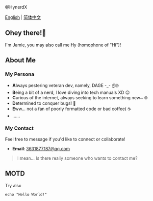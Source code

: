 @HynerdX

[English](README.md) | [简体中文](自述文件.md)

## Ohey there!👋
I'm Jamie, you may also call me Hy (homophone of "Hi")! 

## About Me
### My Persona
  - **A**lways pestering veteran dev, namely, DAGE -_- ☝️🤓
  - **B**eing a bit of a nerd, I love diving into tech manuals XD 😉
  - **C**urious of the internet, always seeking to learn something new~ 🌐
  - **D**etermined to conquer bugs! 🐛
  - **E**ww... not a fan of poorly formatted code or bad coffee( ☕️
  - ......
### My Contact
Feel free to message if you'd like to connect or collaborate!
  - **Email**: 3631877187@qq.com
>I mean... Is there really someone who wants to contact me?

## MOTD
Try also
```shell
echo "Hello World!"
